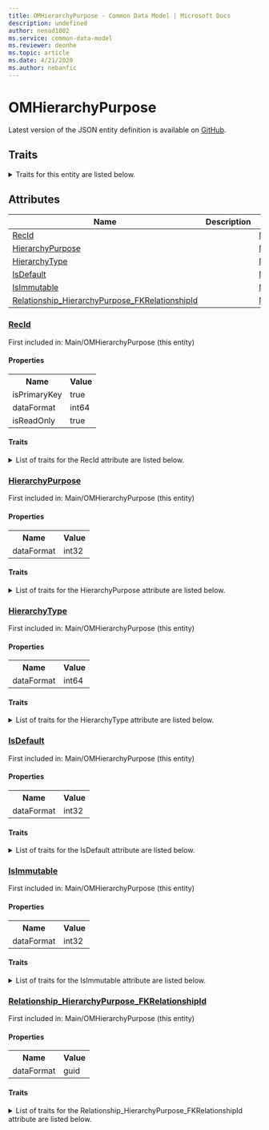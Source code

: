 ```yaml
---
title: OMHierarchyPurpose - Common Data Model | Microsoft Docs
description: undefined
author: nenad1002
ms.service: common-data-model
ms.reviewer: deonhe
ms.topic: article
ms.date: 4/21/2020
ms.author: nebanfic
---
```


# OMHierarchyPurpose

  
 Latest version of the JSON entity definition is available on <a href="https://github.com/Microsoft/CDM/tree/master/schemaDocuments/core/operationsCommon/Tables/Common/GAB/Main/OMHierarchyPurpose.cdm.json" target="_blank">GitHub</a>.  

## Traits

<details>
<summary>Traits for this entity are listed below.  
</summary>

**is.identifiedBy**  
  names a specifc identity attribute to use with an entity  <table><tr><th>Parameter</th><th>Value</th><th>Data type</th><th>Explanation</th></tr><tr><td>attribute</td><td>[OMHierarchyPurpose/(resolvedAttributes)/RecId](#RecId)</td><td>attribute</td><td></td></tr></table>

**is.CDM.entityVersion**  
  <table><tr><th>Parameter</th><th>Value</th><th>Data type</th><th>Explanation</th></tr><tr><td>versionNumber</td><td>"1.0.0"</td><td>string</td><td>semantic version number of the entity</td></tr></table>

**is.application.releaseVersion**  
  <table><tr><th>Parameter</th><th>Value</th><th>Data type</th><th>Explanation</th></tr><tr><td>releaseVersion</td><td>"10.0.13.0"</td><td>string</td><td>semantic version number of the application introducing this entity</td></tr></table>

</details>

## Attributes

|Name|Description|First Included in Instance|
|---|---|---|
|[RecId](#RecId)||<a href="OMHierarchyPurpose.md" target="_blank">Main/OMHierarchyPurpose</a>|
|[HierarchyPurpose](#HierarchyPurpose)||<a href="OMHierarchyPurpose.md" target="_blank">Main/OMHierarchyPurpose</a>|
|[HierarchyType](#HierarchyType)||<a href="OMHierarchyPurpose.md" target="_blank">Main/OMHierarchyPurpose</a>|
|[IsDefault](#IsDefault)||<a href="OMHierarchyPurpose.md" target="_blank">Main/OMHierarchyPurpose</a>|
|[IsImmutable](#IsImmutable)||<a href="OMHierarchyPurpose.md" target="_blank">Main/OMHierarchyPurpose</a>|
|[Relationship_HierarchyPurpose_FKRelationshipId](#Relationship_HierarchyPurpose_FKRelationshipId)||<a href="OMHierarchyPurpose.md" target="_blank">Main/OMHierarchyPurpose</a>|

### <a href=#RecId name="RecId">RecId</a>

First included in: Main/OMHierarchyPurpose (this entity)  

#### Properties

<table><tr><th>Name</th><th>Value</th></tr><tr><td>isPrimaryKey</td><td>true</td></tr><tr><td>dataFormat</td><td>int64</td></tr><tr><td>isReadOnly</td><td>true</td></tr></table>

#### Traits

<details>
<summary>List of traits for the RecId attribute are listed below.</summary>

**is.dataFormat.integer**  
**is.dataFormat.big**  
**is.identifiedBy**  
names a specifc identity attribute to use with an entity  <table><tr><th>Parameter</th><th>Value</th><th>Data type</th><th>Explanation</th></tr><tr><td>attribute</td><td>[OMHierarchyPurpose/(resolvedAttributes)/RecId](#RecId)</td><td>attribute</td><td></td></tr></table>

**is.readOnly**  
**is.dataFormat.integer**  
**is.dataFormat.big**  
</details>

### <a href=#HierarchyPurpose name="HierarchyPurpose">HierarchyPurpose</a>

First included in: Main/OMHierarchyPurpose (this entity)  

#### Properties

<table><tr><th>Name</th><th>Value</th></tr><tr><td>dataFormat</td><td>int32</td></tr></table>

#### Traits

<details>
<summary>List of traits for the HierarchyPurpose attribute are listed below.</summary>

**is.dataFormat.integer**  
**is.dataFormat.integer**  
</details>

### <a href=#HierarchyType name="HierarchyType">HierarchyType</a>

First included in: Main/OMHierarchyPurpose (this entity)  

#### Properties

<table><tr><th>Name</th><th>Value</th></tr><tr><td>dataFormat</td><td>int64</td></tr></table>

#### Traits

<details>
<summary>List of traits for the HierarchyType attribute are listed below.</summary>

**is.dataFormat.integer**  
**is.dataFormat.big**  
**is.dataFormat.integer**  
**is.dataFormat.big**  
</details>

### <a href=#IsDefault name="IsDefault">IsDefault</a>

First included in: Main/OMHierarchyPurpose (this entity)  

#### Properties

<table><tr><th>Name</th><th>Value</th></tr><tr><td>dataFormat</td><td>int32</td></tr></table>

#### Traits

<details>
<summary>List of traits for the IsDefault attribute are listed below.</summary>

**is.dataFormat.integer**  
**is.dataFormat.integer**  
</details>

### <a href=#IsImmutable name="IsImmutable">IsImmutable</a>

First included in: Main/OMHierarchyPurpose (this entity)  

#### Properties

<table><tr><th>Name</th><th>Value</th></tr><tr><td>dataFormat</td><td>int32</td></tr></table>

#### Traits

<details>
<summary>List of traits for the IsImmutable attribute are listed below.</summary>

**is.dataFormat.integer**  
**is.dataFormat.integer**  
</details>

### <a href=#Relationship_HierarchyPurpose_FKRelationshipId name="Relationship_HierarchyPurpose_FKRelationshipId">Relationship_HierarchyPurpose_FKRelationshipId</a>

First included in: Main/OMHierarchyPurpose (this entity)  

#### Properties

<table><tr><th>Name</th><th>Value</th></tr><tr><td>dataFormat</td><td>guid</td></tr></table>

#### Traits

<details>
<summary>List of traits for the Relationship_HierarchyPurpose_FKRelationshipId attribute are listed below.</summary>

**is.dataFormat.character**  
**is.dataFormat.big**  
**is.dataFormat.array**  
**is.dataFormat.guid**  
**means.identity.entityId**  
**is.linkedEntity.identifier**  
Marks the attribute(s) that hold foreign key references to a linked (used as an attribute) entity. This attribute is added to the resolved entity to enumerate the referenced entities.  <table><tr><th>Parameter</th><th>Value</th><th>Data type</th><th>Explanation</th></tr><tr><td>entityReferences</td><td><table><tr><th>entityReference</th><th>attributeReference</th></tr><tr><td><a href="OMHierarchyType.md" target="_blank">/core/operationsCommon/Tables/Common/GAB/Main/OMHierarchyType.cdm.json/OMHierarchyType</a></td><td><a href="OMHierarchyType.md#RecId" target="_blank">RecId</a></td></tr></table></td><td>entity</td><td>a reference to the constant entity holding the list of entity references</td></tr></table>

**is.dataFormat.guid**  
**is.dataFormat.character**  
**is.dataFormat.array**  
</details>
